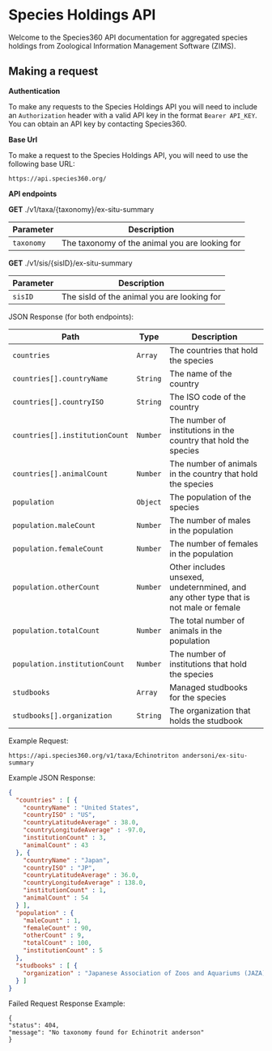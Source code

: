 # Species Holdings API

Welcome to the Species360 API documentation for aggregated species
holdings from Zoological Information Management Software (ZIMS).

## Making a request

**Authentication**

To make any requests to the Species Holdings API you will need to
include an `Authorization` header with a valid API key in the format
`Bearer API_KEY`. You can obtain an API key by contacting Species360.

**Base Url**

To make a request to the Species Holdings API, you will need to use the
following base URL:

    https://api.species360.org/

**API endpoints**

<div class="informalexample">

**GET** ./v1/taxa/{taxonomy}/ex-situ-summary

| Parameter  | Description                                    |
|------------|------------------------------------------------|
| `taxonomy` | The taxonomy of the animal you are looking for |

**GET** ./v1/sis/{sisID}/ex-situ-summary

| Parameter | Description                                 |
|-----------|---------------------------------------------|
| `sisID`   | The sisId of the animal you are looking for |

JSON Response (for both endpoints):

| Path                           | Type     | Description                                                                          |
|--------------------------------|----------|--------------------------------------------------------------------------------------|
| `countries`                    | `Array`  | The countries that hold the species                                                  |
| `countries[].countryName`      | `String` | The name of the country                                                              |
| `countries[].countryISO`       | `String` | The ISO code of the country                                                          |
| `countries[].institutionCount` | `Number` | The number of institutions in the country that hold the species                      |
| `countries[].animalCount`      | `Number` | The number of animals in the country that hold the species                           |
| `population`                   | `Object` | The population of the species                                                        |
| `population.maleCount`         | `Number` | The number of males in the population                                                |
| `population.femaleCount`       | `Number` | The number of females in the population                                              |
| `population.otherCount`        | `Number` | Other includes unsexed, undeternmined, and any other type that is not male or female |
| `population.totalCount`        | `Number` | The total number of animals in the population                                        |
| `population.institutionCount`  | `Number` | The number of institutions that hold the species                                     |
| `studbooks`                    | `Array`  | Managed studbooks for the species                                                    |
| `studbooks[].organization`     | `String` | The organization that holds the studbook                                             |

Example Request:

    https://api.species360.org/v1/taxa/Echinotriton andersoni/ex-situ-summary

Example JSON Response:

``` json
{
  "countries" : [ {
    "countryName" : "United States",
    "countryISO" : "US",
    "countryLatitudeAverage" : 38.0,
    "countryLongitudeAverage" : -97.0,
    "institutionCount" : 3,
    "animalCount" : 43
  }, {
    "countryName" : "Japan",
    "countryISO" : "JP",
    "countryLatitudeAverage" : 36.0,
    "countryLongitudeAverage" : 138.0,
    "institutionCount" : 1,
    "animalCount" : 54
  } ],
  "population" : {
    "maleCount" : 1,
    "femaleCount" : 90,
    "otherCount" : 9,
    "totalCount" : 100,
    "institutionCount" : 5
  },
  "studbooks" : [ {
    "organization" : "Japanese Association of Zoos and Aquariums (JAZA)"
  } ]
}
```

Failed Request Response Example:

    {
    "status": 404,
    "message": "No taxonomy found for Echinotrit anderson"
    }

</div>
